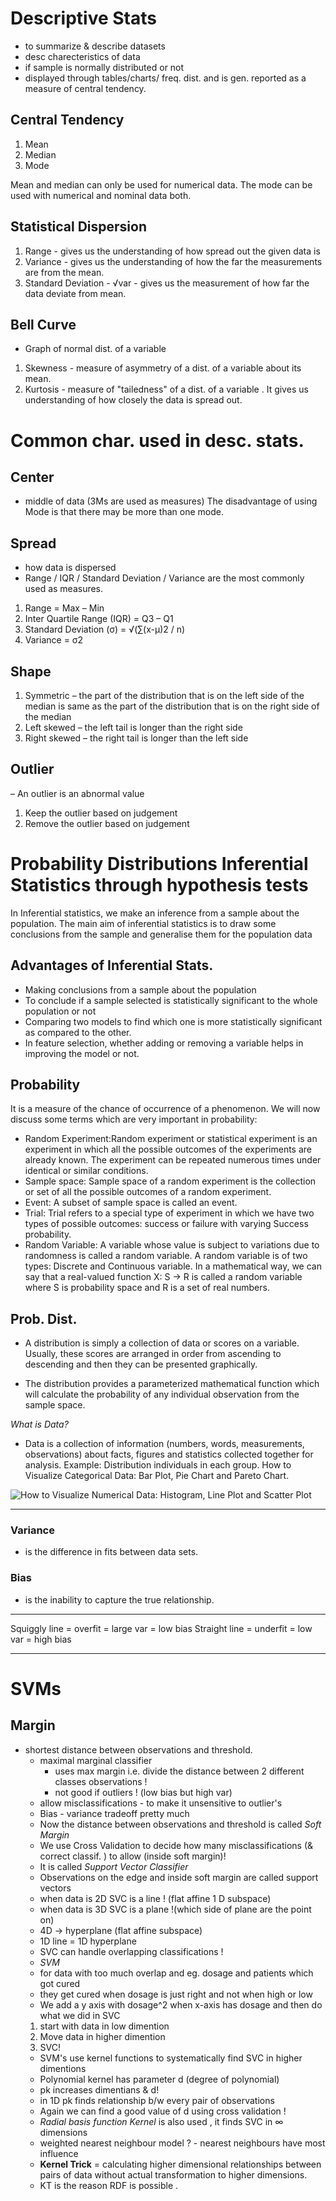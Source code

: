 # Descriptive Stats
- to summarize & describe datasets
- desc charecteristics of data
- if sample is normally distributed or not
- displayed through tables/charts/ freq. dist. and is gen. reported as a measure of central tendency.

## Central Tendency
1. Mean
2. Median
3. Mode

Mean and median can only be used for numerical data. 
The mode can be used with numerical and nominal data both.

## Statistical Dispersion
1. Range - gives us the understanding of how spread out the given data is
2. Variance - gives us the understanding of how the far the measurements are from
the mean.
3. Standard Deviation - √var - gives us the measurement of how far the data deviate from mean.

## Bell Curve
- Graph of normal dist. of a variable
1. Skewness - measure of asymmetry of a dist. of a variable about its mean.
2. Kurtosis - measure of "tailedness" of a dist. of a variable . It gives us understanding of how closely the data is spread out.

# Common char. used in desc. stats.
## Center 
- middle of data (3Ms are used as measures)
The disadvantage of using Mode is that there may be more than one mode.

## Spread 
- how data is dispersed 
- Range / IQR / Standard Deviation / Variance are the most commonly used as measures.
1. Range = Max – Min
2. Inter Quartile Range (IQR) = Q3 – Q1
3. Standard Deviation (σ) = √(∑(x-μ)2 / n)
4. Variance = σ2

## Shape
1. Symmetric – the part of the distribution that is on the left side of the median is same as the part of the distribution that is on the right side of the median
2. Left skewed – the left tail is longer than the right side
3. Right skewed – the right tail is longer than the left side

## Outlier 
– An outlier is an abnormal value
1. Keep the outlier based on judgement
2. Remove the outlier based on judgement

# Probability Distributions Inferential Statistics through hypothesis tests

In Inferential statistics, we make an inference from a sample about the population. The main aim of inferential statistics is to draw some conclusions from the sample and generalise them for the population data

## Advantages of Inferential Stats.
- Making conclusions from a sample about the population
- To conclude if a sample selected is statistically significant to the whole
population or not
- Comparing two models to find which one is more statistically significant as compared to the other.
- In feature selection, whether adding or removing a variable helps in improving the model or not.

## Probability
 It is a measure of the chance of occurrence of a phenomenon. We will now discuss some terms which are very important in probability:
* Random Experiment:Random experiment or statistical experiment is an experiment in which all the possible outcomes of the experiments are already known. The experiment can be repeated numerous times under identical or similar conditions.
* Sample space: Sample space of a random experiment is the collection or set of all the possible outcomes of a random experiment.
* Event: A subset of sample space is called an event.
* Trial: Trial refers to a special type of experiment in which we have two types
of possible outcomes: success or failure with varying Success probability.
* Random Variable: A variable whose value is subject to variations due to randomness is called a random variable. A random variable is of two types: Discrete and Continuous variable. In a mathematical way, we can say that a
real-valued function X: S -> R is called a random variable where S is probability space and R is a set of real numbers.

## Prob. Dist.
* A distribution is simply a collection of data or scores on a variable. Usually, these scores are arranged in order from ascending to descending and then they can be presented graphically.

* The distribution provides a parameterized mathematical function which will calculate the probability of any individual observation from the sample space.

*What is Data?*
* Data is a collection of information (numbers, words, measurements, observations) about
 facts, figures and statistics collected together for analysis. Example: Distribution
 individuals in each group. How to Visualize Categorical Data: Bar Plot, Pie Chart and Pareto Chart.

![*How to Visualize Numerical Data: Histogram, Line Plot and Scatter Plot*]()

---
### Variance 
- is the difference in fits between data sets.
### Bias 
- is the inability to capture the true relationship.

---
Squiggly line = overfit = large var = low bias
Straight line = underfit = low var = high bias

---
# SVMs
## Margin 
* shortest distance between observations and threshold.
    * maximal marginal classifier 
        * uses max margin i.e. divide the distance between 2 different classes observations !
        * not good if outliers ! (low bias but high var)
    * allow misclassifications - to make it unsensitive to outlier's
     * Bias - variance tradeoff pretty much
     * Now the distance between observations and threshold is called *Soft Margin*
     * We use Cross Validation to decide how many misclassifications (& correct classif. ) to allow (inside soft margin)!
     * It is called *Support Vector Classifier*
     * Observations on the edge and inside soft margin are called support vectors
     * when data is 2D SVC is a line ! (flat affine 1 D subspace)
     * when data is 3D SVC is a plane !(which side of plane are the point on)
     * 4D -> hyperplane (flat affine subspace)
     * 1D line = 1D hyperplane
     * SVC can handle overlapping classifications !
    * *SVM*
     * for data with too much overlap and eg. dosage and patients which got cured
     * they get cured when dosage is just right and not when high or low
     * We add a y axis with dosage^2 when x-axis has dosage and then do what we did in SVC
     1. start with data in low dimention
     2. Move data in higher dimention
     3. SVC!
     - SVM's use kernel functions to systematically find SVC in higher dimentions
     - Polynomial kernel has parameter d (degree of polynomial)
     - pk increases dimentians & d!
     - in 1D pk finds relationship b/w every pair of observations
     - Again we can find a good value of d using cross validation !
     - *Radial basis function Kernel* is also used , it finds SVC in ∞ dimensions
     - weighted nearest neighbour model ?
      - nearest neighbours have most influence 
     * **Kernel Trick** = calculating higher dimensional relationships between pairs of data without actual transformation to higher dimensions.
     * KT is the reason RDF is possible .
 






